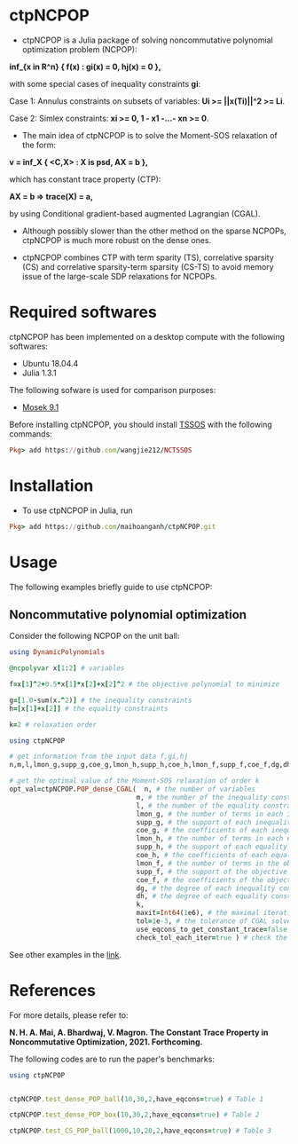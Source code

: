 # ctpNCPOP
- ctpNCPOP is a Julia package of solving noncommutative polynomial optimization problem (NCPOP):

**inf_{x in R^n} { f(x) : gi(x) = 0, hj(x) = 0 },**

with some special cases of inequality constraints **gi**:

Case 1: Annulus constraints on subsets of variables: **Ui >= ||x(Ti)||^2 >= Li**.

Case 2: Simlex constraints: **xi >= 0, 1 - x1 -...- xn >= 0**.

- The main idea of ctpNCPOP is to solve the Moment-SOS relaxation of the form:

**v = inf_X { <C,X> : X is psd, AX = b },**

which has constant trace property (CTP):

**AX = b => trace(X) = a,**

by using Conditional gradient-based augmented Lagrangian (CGAL).

- Although possibly slower than the other method on the sparse NCPOPs, ctpNCPOP is much more robust on the dense ones.

- ctpNCPOP combines CTP with term sparity (TS), correlative sparsity (CS) and correlative sparsity-term sparsity (CS-TS) to avoid memory issue of the large-scale SDP relaxations for NCPOPs.


# Required softwares
ctpNCPOP has been implemented on a desktop compute with the following softwares:
- Ubuntu 18.04.4
- Julia 1.3.1

The following sofware is used for comparison purposes:
- [Mosek 9.1](https://www.mosek.com)

Before installing ctpNCPOP, you should install [TSSOS](https://github.com/wangjie212/NCTSSOS) with the following commands:
```ruby
Pkg> add https://github.com/wangjie212/NCTSSOS
```

# Installation
- To use ctpNCPOP in Julia, run
```ruby
Pkg> add https://github.com/maihoanganh/ctpNCPOP.git
```

# Usage
The following examples briefly guide to use ctpNCPOP:

## Noncommutative polynomial optimization
Consider the following NCPOP on the unit ball:
```ruby
using DynamicPolynomials

@ncpolyvar x[1:2] # variables

f=x[1]^2+0.5*x[1]*x[2]+x[2]^2 # the objective polynomial to minimize

g=[1.0-sum(x.^2)] # the inequality constraints
h=[x[1]+x[2]] # the equality constraints

k=2 # relaxation order

using ctpNCPOP

# get information from the input data f,gi,hj
n,m,l,lmon_g,supp_g,coe_g,lmon_h,supp_h,coe_h,lmon_f,supp_f,coe_f,dg,dh=ctpNCPOP.get_info(x,f,g,h);

# get the optimal value of the Moment-SOS relaxation of order k
opt_val=ctpNCPOP.POP_dense_CGAL(  n, # the number of variables
                                m, # the number of the inequality constraints
                                l, # the number of the equality constraints
                                lmon_g, # the number of terms in each inequality constraint
                                supp_g, # the support of each inequality constraint
                                coe_g, # the coefficients of each inequality constraint
                                lmon_h, # the number of terms in each equality constraint
                                supp_h, # the support of each equality constraint
                                coe_h, # the coefficients of each equality constraint
                                lmon_f, # the number of terms in the objective polynomial
                                supp_f, # the support of the objective polynomial
                                coe_f, # the coefficients of the objective polynomial
                                dg, # the degree of each inequality constraint
                                dh, # the degree of each equality constraint
                                k,
                                maxit=Int64(1e6), # the maximal iteration of CGAL solver
                                tol=1e-3, # the tolerance of CGAL solver
                                use_eqcons_to_get_constant_trace=false, # use the equality constraints to get constant trace
                                check_tol_each_iter=true ) # check the tolerance at each iteration
```

See other examples in the [link](https://github.com/maihoanganh/ctpNCPOP/tree/main/examples).


# References
For more details, please refer to:

**N. H. A. Mai, A. Bhardwaj, V. Magron. The Constant Trace Property in Noncommutative Optimization, 2021. Forthcoming.**

The following codes are to run the paper's benchmarks:
```ruby
using ctpNCPOP


ctpNCPOP.test_dense_POP_ball(10,30,2,have_eqcons=true) # Table 1

ctpNCPOP.test_dense_POP_box(10,30,2,have_eqcons=true) # Table 2

ctpNCPOP.test_CS_POP_ball(1000,10,20,2,have_eqcons=true) # Table 3

```

